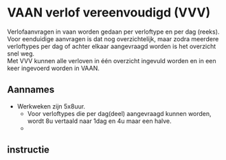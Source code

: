 # VAAN verlof vereenvoudigd (VVV)

Verlofaanvragen in vaan worden gedaan per verloftype en per dag (reeks).  
Voor eenduidige aanvragen is dat nog overzichtelijk, maar zodra meerdere verloftypes per dag of achter elkaar aangevraagd worden is het overzicht snel weg.  
Met VVV kunnen alle verloven in één overzicht ingevuld worden en in een keer ingevoerd worden in VAAN.  

## Aannames
- Werkweken zijn 5x8uur. 
  - Voor verloftypes die per dag(deel) aangevraagd kunnen worden, wordt 8u vertaald naar 1dag en 4u maar een halve.
  - 

## instructie

